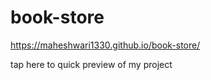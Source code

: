 # book-store

https://maheshwari1330.github.io/book-store/

tap here to quick preview of my project
